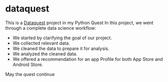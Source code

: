 # dataquest

This is a [Dataquest]() project in my Python Quest
In this project, we went through a complete data science workflow:

* We started by clarifying the goal of our project.
* We collected relevant data.
* We cleaned the data to prepare it for analysis.
* We analyzed the cleaned data.
* We offered a recommendation for an app Profile for both App Store and Android Store.

May the quest continue
